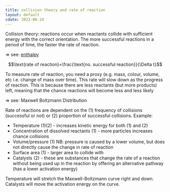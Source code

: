 ```yaml
---
title: collision theory and rate of reaction
layout: default
cdate: 2023-08-24
---
```


Collision theory: reactions occur when reactants collide with sufficient energy with the correct orientation. The more successful reactions in a period of time, the faster the rate of reaction.

=> see: [enthalpy](enthalpy)

$$\text{rate of reaction}=\frac{\text{no. successful reaction}}{\Delta t}$$

To measure rate of reaction, you need a proxy (e.g. mass, colour, volume, etc i.e. change of mass over time). This rate will slow down as the progress of reaction. This is because there are less reactants (but more products) left, meaning that the chance reactions will become less and less likely

=> see: Maxwell Boltzmann Distribution

Rate of reactions are dependent on the (1) frequency of collisions (successful or not) or (2) proportion of successful collisions. Example:
- Temperature (1)(2) - increases kinetic energy for both (1) and (2)
- Concentration of dissolved reactants (1) - more particles increases chance collisions
- Volume/pressure (1) NB: pressure is caused by a lower volume, but does not directly cause the change in rate of reaction
- Surface area (1) - larger area to collide with
- Catalysts (2) - these are substances that change the rate of a reaction without being used up in the reaction by offering an alternative pathway (has a lower activation energy)

Temperature will stretch the Maxwell-Boltzmann curve right and down. Catalysts will move the activation energy on the curve.
